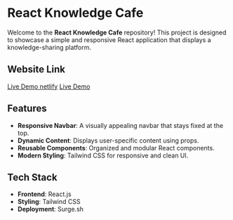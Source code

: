 # React Knowledge Cafe

Welcome to the **React Knowledge Cafe** repository! This project is designed to showcase a simple and responsive React application that displays a knowledge-sharing platform.

## Website Link

[Live Demo netlify](https://resonant-biscotti-f1bb8d.netlify.app/)
[Live Demo](https://female-duck.surge.sh/)

## Features

- **Responsive Navbar**: A visually appealing navbar that stays fixed at the top.
- **Dynamic Content**: Displays user-specific content using props.
- **Reusable Components**: Organized and modular React components.
- **Modern Styling**: Tailwind CSS for responsive and clean UI.

## Tech Stack

- **Frontend**: React.js
- **Styling**: Tailwind CSS
- **Deployment**: Surge.sh